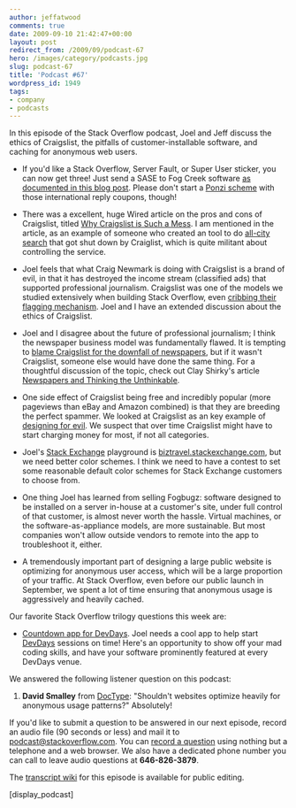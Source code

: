 ```yaml
---
author: jeffatwood
comments: true
date: 2009-09-10 21:42:47+00:00
layout: post
redirect_from: /2009/09/podcast-67
hero: /images/category/podcasts.jpg
slug: podcast-67
title: 'Podcast #67'
wordpress_id: 1949
tags:
- company
- podcasts
---
```



In this episode of the Stack Overflow podcast, Joel and Jeff discuss the ethics of Craigslist, the pitfalls of customer-installable software, and caching for anonymous web users.






  * If you'd like a Stack Overflow, Server Fault, or Super User sticker, you can now get three! Just send a SASE to Fog Creek software [as documented in this blog post](http://blog.stackoverflow.com/2009/09/how-to-get-stack-overflow-stickers/). Please don't start a [Ponzi scheme](http://en.wikipedia.org/wiki/Ponzi_scheme) with those international reply coupons, though!


  * There was a excellent, huge Wired article on the pros and cons of Craigslist, titled [Why Craigslist is Such a Mess](http://www.wired.com/entertainment/theweb/magazine/17-09/ff_craigslist). I am mentioned in the article, as an example of someone who created an tool to do [all-city search](http://www.codinghorror.com/craigslist/) that got shut down by Craiglist, which is quite militant about controlling the service.


  * Joel feels that what Craig Newmark is doing with Craigslist is a brand of evil, in that it has destroyed the income stream (classified ads) that supported professional journalism. Craigslist was one of the models we studied extensively when building Stack Overflow, even [cribbing their flagging mechanism](http://blog.stackoverflow.com/2009/04/raising-a-red-flag/). Joel and I have an extended discussion about the ethics of Craigslist.


  * Joel and I disagree about the future of professional journalism; I think the newspaper business model was fundamentally flawed. It is tempting to [blame Craigslist for the downfall of newspapers](http://blogs.vertigosoftware.com/jatwood/archive/2005/12/16/1747.aspx), but if it wasn't Craigslist, someone else would have done the same thing. For a thoughtful discussion of the topic, check out Clay Shirky's article [Newspapers and Thinking the Unthinkable](http://www.shirky.com/weblog/2009/03/newspapers-and-thinking-the-unthinkable/).


  * One side effect of Craigslist being free and incredibly popular (more pageviews than eBay and Amazon combined) is that they are breeding the perfect spammer. We looked at Craigslist as an key example of [designing for evil](http://www.codinghorror.com/blog/archives/001123.html). We suspect that over time Craigslist might have to start charging money for most, if not all categories.


  * Joel's [Stack Exchange](http://stackexchange.com/) playground is [biztravel.stackexchange.com](http://biztravel.stackexchange.com/), but we need better color schemes. I think we need to have a contest to set some reasonable default color schemes for Stack Exchange customers to choose from.


  * One thing Joel has learned from selling Fogbugz: software designed to be installed on a server in-house at a customer's site, under full control of that customer, is almost never worth the hassle. Virtual machines, or the software-as-appliance models, are more sustainable. But most companies won't allow outside vendors to remote into the app to troubleshoot it, either.


  * A tremendously important part of designing a large public website is optimizing for anonymous user access, which will be a large proportion of your traffic. At Stack Overflow, even before our public launch in September, we spent a lot of time ensuring that anonymous usage is aggressively and heavily cached. 




Our favorite Stack Overflow trilogy questions this week are:






  * [Countdown app for DevDays](http://meta.stackoverflow.com/questions/20420/countdown-app-for-devdays). Joel needs a cool app to help start [DevDays](http://stackoverflow.carsonified.com/) sessions on time! Here's an opportunity to show off your mad coding skills, and have your software prominently featured at every DevDays venue.  





We answered the following listener question on this podcast:






  1. **David Smalley** from [DocType](http://doctype.com/): "Shouldn't websites optimize heavily for anonymous usage patterns?" Absolutely!  






If you'd like to submit a question to be answered in our next episode, record an audio file (90 seconds or less) and mail it to [podcast@stackoverflow.com](mailto:podcast@stackoverflow.com). You can [record a question](http://blog.stackoverflow.com/index.php/2008/05/recording-podcast-questions-using-your-telephone/) using nothing but a telephone and a web browser. We also have a dedicated phone number you can call to leave audio questions at **646-826-3879**.






The [transcript wiki](https://stackoverflow.fogbugz.com/default.asp?W29079) for this episode is available for public editing.




[display_podcast]



